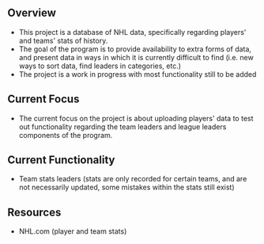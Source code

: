 ## Overview

 * This project is a database of NHL data, specifically regarding players' and teams' stats of history.
 * The goal of the program is to provide availability to extra forms of data, and present data in ways
   in which it is currently difficult to find (i.e. new ways to sort data, find leaders in categories,
   etc.)
 * The project is a work in progress with most functionality still to be added

## Current Focus

* The current focus on the project is about uploading players' data to test out functionality regarding
  the team leaders and league leaders components of the program.

## Current Functionality

 * Team stats leaders (stats are only recorded for certain teams, and are not necessarily updated, some
   mistakes within the stats still exist)

## Resources

 * NHL.com (player and team stats)

